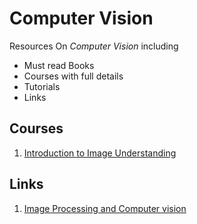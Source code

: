 # Computer Vision

Resources On *Computer Vision* including 

- Must read Books
- Courses with full details 
- Tutorials
- Links


## Courses

1. [Introduction to Image Understanding](./Courses/understanding_Images_Sanja/)


## Links

1. [Image Processing and Computer vision](https://staff.fnwi.uva.nl/r.vandenboomgaard/IPCV20172018/index.html)
